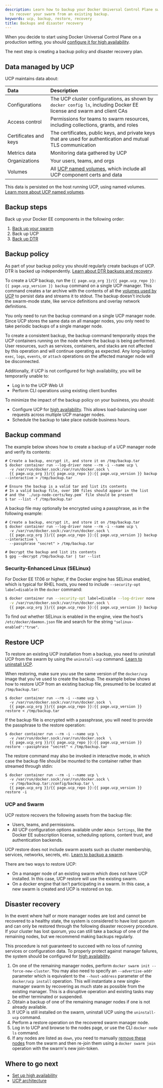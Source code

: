 ```yaml
---
description: Learn how to backup your Docker Universal Control Plane swarm, and
  to recover your swarm from an existing backup.
keywords: ucp, backup, restore, recovery
title: Backups and disaster recovery
---
```


When you decide to start using Docker Universal Control Plane on a production
setting, you should
[configure it for high availability](configure/set-up-high-availability.md).

The next step is creating a backup policy and disaster recovery plan.

## Data managed by UCP

UCP maintains data about:

|         Data          |                                                     Description                                                      |
| :-------------------- | :------------------------------------------------------------------------------------------------------------------- |
| Configurations        | The UCP cluster configurations, as shown by `docker config ls`, including Docker EE license and swarm and client CAs |
| Access control        | Permissions for teams to swarm resources, including collections, grants, and roles                                   |
| Certificates and keys | The certificates, public keys, and private keys that are used for authentication and mutual TLS communication        |
| Metrics data          | Monitoring data gathered by UCP                                                                                      |
| Organizations         | Your users, teams, and orgs                                                                                          |
| Volumes               | All [UCP named volumes](../architecture/#volumes-used-by-ucp), which include all UCP component certs and data        |

This data is persisted on the host running UCP, using named volumes.
[Learn more about UCP named volumes](../architecture.md).

## Backup steps

Back up your Docker EE components in the following order:

1. [Back up your swarm](/engine/swarm/admin_guide/#back-up-the-swarm)
2. Back up UCP
3. [Back up DTR](../../../../dtr/2.3/guides/admin/backups-and-disaster-recovery.md)

## Backup policy

As part of your backup policy you should regularly create backups of UCP.
DTR is backed up independently.
[Learn about DTR backups and recovery](../../../../dtr/2.3/guides/admin/backups-and-disaster-recovery.md).

To create a UCP backup, run the `{{ page.ucp_org }}/{{ page.ucp_repo }}:{{ page.ucp_version }} backup` command
on a single UCP manager. This command creates a tar archive with the
contents of all the [volumes used by UCP](../architecture.md) to persist data
and streams it to stdout. The backup doesn't include the swarm-mode state,
like service definitions and overlay network definitions.

You only need to run the backup command on a single UCP manager node. Since UCP
stores the same data on all manager nodes, you only need to take periodic
backups of a single manager node.

To create a consistent backup, the backup command temporarily stops the UCP
containers running on the node where the backup is being performed. User
resources, such as services, containers, and stacks are not affected by this
operation and will continue operating as expected. Any long-lasting `exec`,
`logs`, `events`, or `attach` operations on the affected manager node will
be disconnected.

Additionally, if UCP is not configured for high availability, you will be
temporarily unable to:

* Log in to the UCP Web UI
* Perform CLI operations using existing client bundles

To minimize the impact of the backup policy on your business, you should:

* Configure UCP for [high availability](configure/set-up-high-availability.md).
  This allows load-balancing user requests across multiple UCP manager nodes.
* Schedule the backup to take place outside business hours.

## Backup command

The example below shows how to create a backup of a UCP manager node and
verify its contents:

```none
# Create a backup, encrypt it, and store it on /tmp/backup.tar
$ docker container run --log-driver none --rm -i --name ucp \
  -v /var/run/docker.sock:/var/run/docker.sock \
  {{ page.ucp_org }}/{{ page.ucp_repo }}:{{ page.ucp_version }} backup --interactive > /tmp/backup.tar

# Ensure the backup is a valid tar and list its contents
# In a valid backup file, over 100 files should appear in the list
# and the `./ucp-node-certs/key.pem` file should be present
$ tar --list -f /tmp/backup.tar
```

A backup file may optionally be encrypted using a passphrase, as in the
following example:

```none
# Create a backup, encrypt it, and store it on /tmp/backup.tar
$ docker container run --log-driver none --rm -i --name ucp \
  -v /var/run/docker.sock:/var/run/docker.sock \
  {{ page.ucp_org }}/{{ page.ucp_repo }}:{{ page.ucp_version }} backup --interactive \
  --passphrase "secret" > /tmp/backup.tar

# Decrypt the backup and list its contents
$ gpg --decrypt /tmp/backup.tar | tar --list
```

### Security-Enhanced Linux (SELinux)

For Docker EE 17.06 or higher, if the Docker engine has SELinux enabled,
which is typical for RHEL hosts, you need to include `--security-opt label=disable`
in the `docker` command:

```bash
$ docker container run --security-opt label=disable --log-driver none --rm -i --name ucp \
  -v /var/run/docker.sock:/var/run/docker.sock \
  {{ page.ucp_org }}/{{ page.ucp_repo }}:{{ page.ucp_version }} backup --interactive > /tmp/backup.tar
```

To find out whether SELinux is enabled in the engine, view the host's
`/etc/docker/daemon.json` file and search for the string
`"selinux-enabled":"true"`.

## Restore UCP

To restore an existing UCP installation from a backup, you need to
uninstall UCP from the swarm by using the `uninstall-ucp` command.
[Learn to uninstall UCP](install/uninstall.md).

When restoring, make sure you use the same version of the `docker/ucp` image
that you've used to create the backup. The example below shows how to restore
UCP from an existing backup file, presumed to be located at
`/tmp/backup.tar`:

```none
$ docker container run --rm -i --name ucp \
  -v /var/run/docker.sock:/var/run/docker.sock  \
  {{ page.ucp_org }}/{{ page.ucp_repo }}:{{ page.ucp_version }} restore < /tmp/backup.tar
```

If the backup file is encrypted with a passphrase, you will need to provide the
passphrase to the restore operation:

```none
$ docker container run --rm -i --name ucp \
  -v /var/run/docker.sock:/var/run/docker.sock  \
  {{ page.ucp_org }}/{{ page.ucp_repo }}:{{ page.ucp_version }} restore --passphrase "secret" < /tmp/backup.tar
```

The restore command may also be invoked in interactive mode, in which case the
backup file should be mounted to the container rather than streamed through
stdin:

```none
$ docker container run --rm -i --name ucp \
  -v /var/run/docker.sock:/var/run/docker.sock \
  -v /tmp/backup.tar:/config/backup.tar \
  {{ page.ucp_org }}/{{ page.ucp_repo }}:{{ page.ucp_version }} restore -i
```

### UCP and Swarm

UCP restore recovers the following assets from the backup file:

* Users, teams, and permissions.
* All UCP configuration options available under `Admin Settings`, like the
  Docker EE subscription license, scheduling options, content trust, and
  authentication backends.

UCP restore does not include swarm assets such as cluster membership, services, networks,
secrets, etc.  [Learn to backup a swarm](https://docs.docker.com/engine/swarm/admin_guide/#back-up-the-swarm).

There are two ways to restore UCP:

* On a manager node of an existing swarm which does not have UCP installed.
  In this case, UCP restore will use the existing swarm.
* On a docker engine that isn't participating in a swarm. In this case, a new
  swarm is created and UCP is restored on top.

## Disaster recovery

In the event where half or more manager nodes are lost and cannot be recovered
to a healthy state, the system is considered to have lost quorum and can only be
restored through the following disaster recovery procedure. If your cluster has
lost quorum, you can still take a backup of one of the remaining nodes, but we
recommend making backups regularly.

This procedure is not guaranteed to succeed with
no loss of running services or configuration data. To properly protect against
manager failures, the system should be configured for
[high availability](configure/set-up-high-availability.md).

1. On one of the remaining manager nodes, perform `docker swarm init
   --force-new-cluster`. You may also need to specify an
   `--advertise-addr` parameter which is equivalent to the `--host-address`
   parameter of the `docker/ucp install` operation. This will instantiate a new
   single-manager swarm by recovering as much state as possible from the
   existing manager. This is a disruptive operation and existing tasks may be
   either terminated or suspended.
2. Obtain a backup of one of the remaining manager nodes if one is not already
   available.
3. If UCP is still installed on the swarm, uninstall UCP using the
   `uninstall-ucp` command.
4. Perform a restore operation on the recovered swarm manager node.
5. Log in to UCP and browse to the nodes page, or use the CLI `docker node ls`
   command.
6. If any nodes are listed as `down`, you need to manually [remove these
   nodes](../configure/scale-your-cluster.md) from the swarm and then re-join
   them using a `docker swarm join` operation with the swarm's new join-token.

## Where to go next

* [Set up high availability](configure/set-up-high-availability.md)
* [UCP architecture](../architecture.md)
